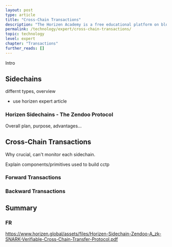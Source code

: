 ```yaml
---
layout: post
type: article
title: "Cross-Chain Transactions"
description: "The Horizen Academy is a free educational platform on blockchain technology, cryptocurrency, and privacy. This chapter is is not available yet. We add content frequently, sign up for our newsletter for notifications when it's released."
permalink: /technology/expert/cross-chain-transactions/
topic: technology
level: expert
chapter: "Transactions"
further_reads: []
---
```


Intro

## Sidechains

differnt types, overview

- use horizen expert article

### Horizen Sidechains - The Zendoo Protocol

Overall plan, purpose, advantages...

## Cross-Chain Transactions

Why crucial, can't monitor each sidechain.

Explain components/primitives used to build cctp

### Forward Transactions

### Backward Transactions

## Summary






### FR

https://www.horizen.global/assets/files/Horizen-Sidechain-Zendoo-A_zk-SNARK-Verifiable-Cross-Chain-Transfer-Protocol.pdf